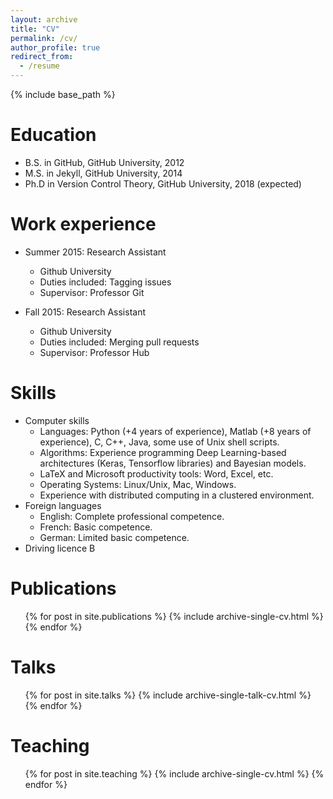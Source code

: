 ```yaml
---
layout: archive
title: "CV"
permalink: /cv/
author_profile: true
redirect_from:
  - /resume
---
```


{% include base_path %}

Education
======
* B.S. in GitHub, GitHub University, 2012
* M.S. in Jekyll, GitHub University, 2014
* Ph.D in Version Control Theory, GitHub University, 2018 (expected)

Work experience
======
* Summer 2015: Research Assistant
  * Github University
  * Duties included: Tagging issues
  * Supervisor: Professor Git

* Fall 2015: Research Assistant
  * Github University
  * Duties included: Merging pull requests
  * Supervisor: Professor Hub
  
Skills
======
* Computer skills
  * Languages: Python (+4 years of experience), Matlab (+8 years of experience), C, C++, Java, some use of Unix shell scripts.
  * Algorithms: Experience programming Deep Learning-based architectures (Keras, Tensorflow libraries) and Bayesian models.
  * LaTeX and Microsoft productivity tools: Word, Excel, etc.
  * Operating Systems: Linux/Unix, Mac, Windows. 
  * Experience with distributed computing in a clustered environment.
* Foreign languages
  * English: Complete professional competence.
  * French: Basic competence.
  * German: Limited basic competence.
* Driving licence B

Publications
======
  <ul>{% for post in site.publications %}
    {% include archive-single-cv.html %}
  {% endfor %}</ul>
  
Talks
======
  <ul>{% for post in site.talks %}
    {% include archive-single-talk-cv.html %}
  {% endfor %}</ul>
  
Teaching
======
  <ul>{% for post in site.teaching %}
    {% include archive-single-cv.html %}
  {% endfor %}</ul>
